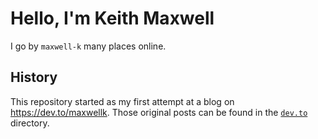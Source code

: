 # Hello, I'm Keith Maxwell

I go by `maxwell-k` many places online.

## History

This repository started as my first attempt at a blog on
<https://dev.to/maxwellk>. Those original posts can be found in the
[`dev.to`](/dev.to) directory.

